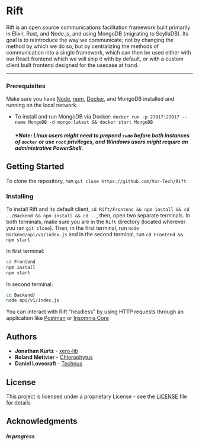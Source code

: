 # Rift
Rift is an open source communications facilitation framework built primarily in Elixir, Rust, and Node.js, and using MongoDB (migrating to ScyllaDB). Its goal is to reintroduce the way we communicate; not by changing the method by which we do so, but by centralizing the methods of communication into a single framework, which can then be used either with our React frontend which we will ship it with by default, or with a custom client built frontend designed for the usecase at hand.  

---

### Prerequisites

Make sure you have [Node](https://nodejs.org/en/), [npm](https://www.npmjs.com/get-npm), [Docker](https://www.docker.com/get-started), and MongoDB installed and running on the local network.

* To install and run MongoDB via Docker: `docker run -p 27017:27017 --name MongoDB -d mongo:latest && docker start MongoDB`

     ##### *Note: Linux users might need to prepend `sudo` before both instances of `docker` or use `root` privileges, and Windows users might require an administrative PowerShell.

## Getting Started

To clone the repository, run `git clone https://github.com/Vor-Tech/Rift`


### Installing

To install Rift and its default client, `cd Rift/Frontend && npm install && cd ../Backend && npm install && cd ..`, then, open two separate terminals. In both terminals, make sure you are in the `Rift` directory (located wherever you ran `git clone`). Then, in the first terminal, run `node Backend/api/v1/index.js` and in the second terminal, run `cd Frontend && npm start`

In first terminal:
```bash
cd Frontend
npm install
npm start
```
In second terminal:
```bash
cd Backend/
node api/v1/index.js
```

You can interact with Rift "headless" by using HTTP requests through an application like [Postman](https://www.postman.com/) or [Insomnia Core](https://insomnia.rest/)

## Authors

* **Jonathan Kurtz** - [xero-lib](https://github.com/xero-lib)
* **Roland Metivier** - [Chlorophytus](https://github.com/Chlorophytus)
* **Daniel Lovecraft** - [Technus](https://github.com/Technus)

## License

This project is licensed under a proprietary License - see the [LICENSE](LICENSE) file for details

## Acknowledgments

##### In progress